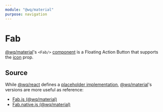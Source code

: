 ```yaml
---
module: "@wq/material"
purpose: navigation
---
```


# Fab

[@wq/material]'s `<Fab/>` [component] is a Floating Action Button that supports the [icon][icons] prop.

## Source

While [@wq/react] defines a [placeholder implementation][react-src], [@wq/material]'s versions are more useful as reference:

 * [Fab.js (@wq/material)][material-src]
 * [Fab.native.js (@wq/material)][material-native-src]

[component]: ./index.md
[@wq/react]: ../@wq/react.md
[@wq/material]: ../@wq/material.md
[icons]: ../icons.md

[react-src]: https://github.com/wq/wq.app/blob/main/packages/react/src/components/Fab.js
[material-src]: https://github.com/wq/wq.app/blob/main/packages/material/src/components/Fab.js
[material-native-src]: https://github.com/wq/wq.app/blob/main/packages/material/src/components/Fab.native.js

